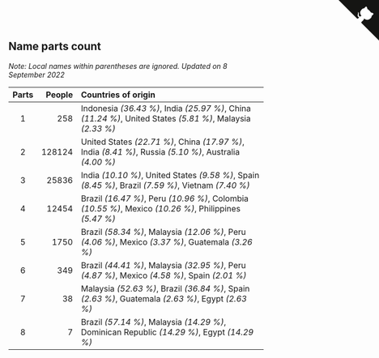 ## Name parts count

*Note: Local names within parentheses are ignored.*
*Updated on  8 September 2022*

| Parts | People | Countries of origin |
| :--: | ---: | :--- |
| 1 | 258 | Indonesia *(36.43 %)*, India *(25.97 %)*, China *(11.24 %)*, United States *(5.81 %)*, Malaysia *(2.33 %)* |
| 2 | 128124 | United States *(22.71 %)*, China *(17.97 %)*, India *(8.41 %)*, Russia *(5.10 %)*, Australia *(4.00 %)* |
| 3 | 25836 | India *(10.10 %)*, United States *(9.58 %)*, Spain *(8.45 %)*, Brazil *(7.59 %)*, Vietnam *(7.40 %)* |
| 4 | 12454 | Brazil *(16.47 %)*, Peru *(10.96 %)*, Colombia *(10.55 %)*, Mexico *(10.26 %)*, Philippines *(5.47 %)* |
| 5 | 1750 | Brazil *(58.34 %)*, Malaysia *(12.06 %)*, Peru *(4.06 %)*, Mexico *(3.37 %)*, Guatemala *(3.26 %)* |
| 6 | 349 | Brazil *(44.41 %)*, Malaysia *(32.95 %)*, Peru *(4.87 %)*, Mexico *(4.58 %)*, Spain *(2.01 %)* |
| 7 | 38 | Malaysia *(52.63 %)*, Brazil *(36.84 %)*, Spain *(2.63 %)*, Guatemala *(2.63 %)*, Egypt *(2.63 %)* |
| 8 | 7 | Brazil *(57.14 %)*, Malaysia *(14.29 %)*, Dominican Republic *(14.29 %)*, Egypt *(14.29 %)* |


<a href="https://github.com/jonatanklosko/wca_statistics" class="github-corner" aria-label="View source on Github"><svg width="80" height="80" viewBox="0 0 250 250" style="fill:#151513; color:#fff; position: absolute; top: 0; border: 0; right: 0;" aria-hidden="true"><path d="M0,0 L115,115 L130,115 L142,142 L250,250 L250,0 Z"></path><path d="M128.3,109.0 C113.8,99.7 119.0,89.6 119.0,89.6 C122.0,82.7 120.5,78.6 120.5,78.6 C119.2,72.0 123.4,76.3 123.4,76.3 C127.3,80.9 125.5,87.3 125.5,87.3 C122.9,97.6 130.6,101.9 134.4,103.2" fill="currentColor" style="transform-origin: 130px 106px;" class="octo-arm"></path><path d="M115.0,115.0 C114.9,115.1 118.7,116.5 119.8,115.4 L133.7,101.6 C136.9,99.2 139.9,98.4 142.2,98.6 C133.8,88.0 127.5,74.4 143.8,58.0 C148.5,53.4 154.0,51.2 159.7,51.0 C160.3,49.4 163.2,43.6 171.4,40.1 C171.4,40.1 176.1,42.5 178.8,56.2 C183.1,58.6 187.2,61.8 190.9,65.4 C194.5,69.0 197.7,73.2 200.1,77.6 C213.8,80.2 216.3,84.9 216.3,84.9 C212.7,93.1 206.9,96.0 205.4,96.6 C205.1,102.4 203.0,107.8 198.3,112.5 C181.9,128.9 168.3,122.5 157.7,114.1 C157.9,116.9 156.7,120.9 152.7,124.9 L141.0,136.5 C139.8,137.7 141.6,141.9 141.8,141.8 Z" fill="currentColor" class="octo-body"></path></svg></a><style>.github-corner:hover .octo-arm{animation:octocat-wave 560ms ease-in-out}@keyframes octocat-wave{0%,100%{transform:rotate(0)}20%,60%{transform:rotate(-25deg)}40%,80%{transform:rotate(10deg)}}@media (max-width:500px){.github-corner:hover .octo-arm{animation:none}.github-corner .octo-arm{animation:octocat-wave 560ms ease-in-out}}</style>
